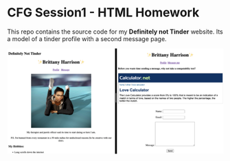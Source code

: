 # CFG Session1 - HTML Homework 

This repo contains the source code for my **Definitely not Tinder** website. Its a model of a tinder profile with a second message page. 

![](/assets/images/screenshot.png)
